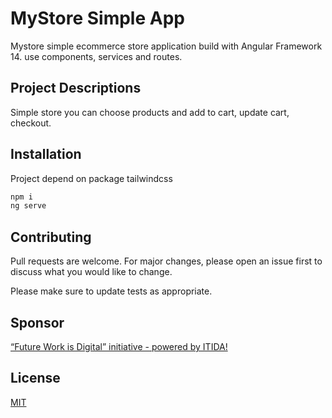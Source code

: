 # MyStore Simple App

Mystore simple ecommerce store application build with Angular Framework 14. use components, services and routes.

## Project Descriptions

Simple store you can choose products and add to cart, update cart, checkout.

## Installation

Project depend on package tailwindcss

```bash
npm i
ng serve
```

## Contributing

Pull requests are welcome. For major changes, please open an issue first to discuss what you would like to change.

Please make sure to update tests as appropriate.

## Sponsor

[“Future Work is Digital” initiative - powered by ITIDA!](https://sites.google.com/udacity.com/cross-skilling-site/home)

## License

[MIT](https://choosealicense.com/licenses/mit/)

